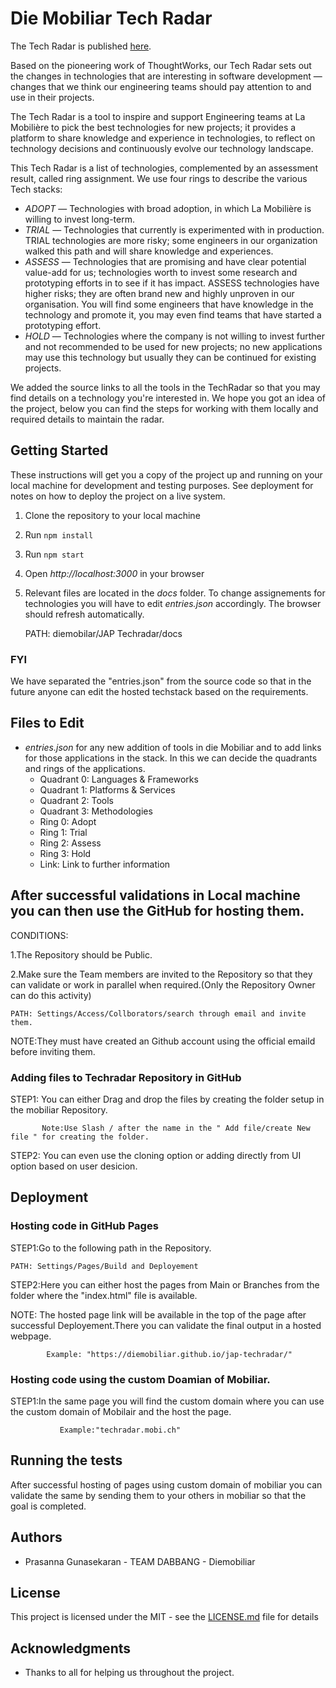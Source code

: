 # Die Mobiliar Tech Radar

The Tech Radar is published [here](https://diemobiliar.github.io/jap-techradar/).

Based on the pioneering work of ThoughtWorks, our Tech Radar sets out the changes in technologies that are interesting in software development — changes that we think our engineering teams should pay attention to and use in their projects.

The Tech Radar is a tool to inspire and support Engineering teams at La Mobilière to pick the best technologies for new projects; it provides a platform to share knowledge and experience in technologies, to reflect on technology decisions and continuously evolve our technology landscape.

This Tech Radar is a list of technologies, complemented by an assessment result, called ring assignment. We use four rings to describe the various Tech stacks:

* *ADOPT* — Technologies with broad adoption, in which La Mobilière is willing to invest long-term.
* *TRIAL* — Technologies that currently is experimented with in production. TRIAL technologies are more risky; some engineers in our organization walked this path and will share knowledge and experiences.
* *ASSESS* — Technologies that are promising and have clear potential value-add for us; technologies worth to invest some research and prototyping efforts in to see if it has impact. ASSESS technologies have higher risks; they are often brand new and highly unproven in our organisation. You will find some engineers that have knowledge in the technology and promote it, you may even find teams that have started a prototyping effort.
* *HOLD* — Technologies where the company is not willing to invest further and not recommended to be used for new projects; no new applications may use this technology but usually they can be continued for existing projects.

We added the source links to all the tools in the TechRadar so that you may find details on a technology you're interested in. We hope you got an idea of the project, below you can find the steps for working with them locally and required details to maintain the radar.

## Getting Started

These instructions will get you a copy of the project up and running on your local machine for development and testing purposes. See deployment for notes on how to deploy the project on a live system.

1. Clone the repository to your local machine
2. Run `npm install`
3. Run `npm start`
4. Open _http://localhost:3000_ in your browser
2. Relevant files are located in the _docs_ folder. To change assignements for technologies you will have to edit _entries.json_ accordingly. The browser should refresh automatically.

	PATH: diemobilar/JAP Techradar/docs

### FYI
We have separated the "entries.json" from the source code so that in the future anyone can edit the hosted techstack based on the requirements.

## Files to Edit

* _entries.json_ for any new addition of tools in die Mobiliar and to add links for those applications in the stack. In this we can decide the quadrants and rings of the applications.
    * Quadrant 0: Languages & Frameworks
    * Quadrant 1: Platforms & Services
    * Quadrant 2: Tools
    * Quadrant 3: Methodologies
    * Ring 0: Adopt
    * Ring 1: Trial
    * Ring 2: Assess
    * Ring 3: Hold
    * Link: Link to further information

## After successful validations in Local machine you can then use the GitHub for hosting them.

CONDITIONS:

1.The Repository should be Public.

2.Make sure the Team members are invited to the Repository so that they can validate or work in parallel when required.(Only the Repository Owner can do this activity)

    PATH: Settings/Access/Collborators/search through email and invite them.

  NOTE:They must have created an Github account using the official emaild before inviting them.

### Adding files to Techradar Repository in GitHub

STEP1: You can either Drag and drop the files by creating the folder setup in the mobiliar Repository.

           Note:Use Slash / after the name in the " Add file/create New file " for creating the folder.

STEP2: You can even use the cloning option or adding directly from UI option based on user desicion.

## Deployment
### Hosting code in GitHub Pages

STEP1:Go to the following path in the Repository.

    PATH: Settings/Pages/Build and Deployement

STEP2:Here you can either host the pages from Main or Branches from the folder where the "index.html" file is available.

 NOTE: The hosted page link will be available in the top of the page after successful Deployement.There you can validate the final output in a hosted webpage.

    		Example: "https://diemobiliar.github.io/jap-techradar/"

### Hosting code using the custom Doamian of Mobiliar.

STEP1:In the same page you will find the custom domain where you can use the custom domain of Mobilair and the host the page.

     		   Example:"techradar.mobi.ch"

## Running the tests

After successful hosting of pages using custom domain of mobiliar you can validate the same by sending them to your others in mobiliar so that the goal is completed.

## Authors

* Prasanna Gunasekaran - TEAM DABBANG - Diemobiliar

## License

This project is licensed under the MIT - see the [LICENSE.md](LICENSE.md) file for details

## Acknowledgments

* Thanks to all for helping us throughout the project.


